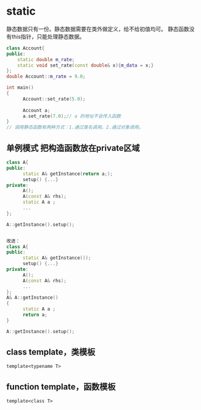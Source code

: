# static
 
静态数据只有一份。静态数据需要在类外做定义，给不给初值均可。
静态函数没有this指针，只能处理静态数据。
~~~C++
class Account{
public:
    static double m_rate;
    static void set_rate(const double& x){m_data = x;}
};
double Account::m_rate = 9.0;

int main()
{
      Account::set_rate(5.0);
      
      Account a;
      a.set_rate(7.0);// a 的地址不会传入函数
}
// 调用静态函数有两种方式：1.通过类名调用。2.通过对象调用。
~~~

## 单例模式 把构造函数放在private区域
~~~C++
class A{
public:
      static A& getInstance(return a;);
      setup() {...}
private:
      A();
      A(const A& rhs);
      static A a ;
      ...
};

A::getInstance().setup();


改进：
class A{
public:
      static A& getInstance());
      setup() {...}
private:
      A();
      A(const A& rhs);
      ...
};
A& A::getInstance()
{
      static A a ;
      return a;
}

A::getInstance().setup();
~~~

## class template，类模板
`template<typename T>`

## function template，函数模板
`template<class T>`
